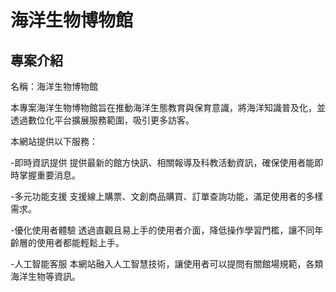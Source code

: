 # 海洋生物博物館
## 專案介紹 
名稱：海洋生物博物館

本專案海洋生物博物館旨在推動海洋生態教育與保育意識，將海洋知識普及化，並透過數位化平台擴展服務範圍，吸引更多訪客。

本網站提供以下服務：

-即時資訊提供
提供最新的館方快訊、相關報導及科教活動資訊，確保使用者能即時掌握重要消息。

-多元功能支援
支援線上購票、文創商品購買、訂單查詢功能，滿足使用者的多樣需求。

-優化使用者體驗
透過直觀且易上手的使用者介面，降低操作學習門檻，讓不同年齡層的使用者都能輕鬆上手。

-人工智能客服
本網站融入人工智慧技術，讓使用者可以提問有關館場規範，各類海洋生物等資訊。




